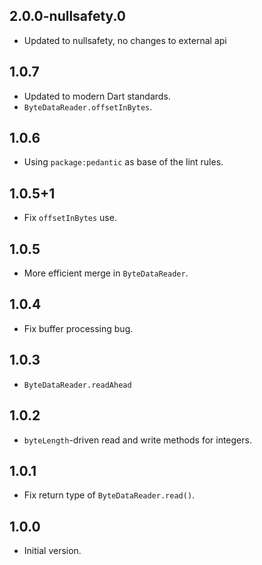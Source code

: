 ## 2.0.0-nullsafety.0

- Updated to nullsafety, no changes to external api
  
## 1.0.7

- Updated to modern Dart standards.
- `ByteDataReader.offsetInBytes`.

## 1.0.6

- Using `package:pedantic` as base of the lint rules.

## 1.0.5+1

- Fix `offsetInBytes` use.

## 1.0.5

- More efficient merge in `ByteDataReader`.

## 1.0.4

- Fix buffer processing bug.

## 1.0.3

- `ByteDataReader.readAhead`

## 1.0.2

- `byteLength`-driven read and write methods for integers.

## 1.0.1

- Fix return type of `ByteDataReader.read()`.

## 1.0.0

- Initial version.
